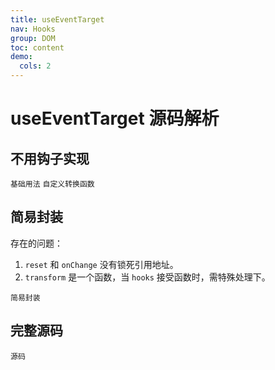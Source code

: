 ```yaml
---
title: useEventTarget 
nav: Hooks
group: DOM
toc: content
demo: 
  cols: 2
---
```


# useEventTarget 源码解析

## 不用钩子实现

<code src="./demo/demo1.tsx" description="受控的 input，支持 reset" >基础用法</code>
<code src="./demo/demo2.tsx" description="只能输入数字的 input 组件" >自定义转换函数</code>


## 简易封装

存在的问题：
1. `reset` 和 `onChange` 没有锁死引用地址。
2. `transform` 是一个函数，当 `hooks` 接受函数时，需特殊处理下。

<code src="./demo/demo3.tsx" description="提取为自定义hooks" >简易封装</code>


## 完整源码
<code src="./demo/demo4.tsx" description="源码" >源码</code>
